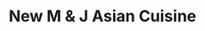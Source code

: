 ---
layout: place
title: New M & J Asian Cuisine
permalink: /new-york/new-york/new-m-j-asian-cuisine.html
stateAbbr: NY
stateName: New York
cityName: New York
seo:
  type: restaurant
  links: http://www.mjasiancuisinenyc.com/?utm_source=gmb&utm_medium=website
place_id: ChIJOUilh8xZwokRxw3WBcGT0pk
photos:
  - name: >-
      places/ChIJOUilh8xZwokRxw3WBcGT0pk/photos/AeeoHcJMA6aG-coOSUpld7zrV9dUOaofUP8Zqk8SWmbL36ke75t8y98Il37NVNffFhDpgI8u9ml6qpRUKl5kmGmTTq07R_s8Lq2C5Z1OXFRKVzKvLhQcngNoQBCxUy0I7LBqtCFp22f3YQYG3xvcdqazcO_Uwu_9lE2Ienxyq4-z0DzcK9C-p64wGwKwNE9R3i5WCq-rCaFSK_NuLnh_kFFbY9cgVAgGBBg8lJ_3vIdhZFzhQIgjRcJq-JjFqOxhc16weRJrHoCVRHO0HimZ5IlQR7AMf-4DLn5oWuc5hNuGci3A6rYMO0wZFehQEv-cl-qD6aABXqoO3TP0HF6FsIIr_gP-YFUjkiRZAhoRigQmLcCSdEPkfOSY5pRQTXhhvPOta4--cr_xZ_ZMQSaWeoZI8LxWAVyhXyRERLH3oJlgK1wEaw
    widthPx: 3600
    heightPx: 4800
    authorAttributions:
      - displayName: Yaki Timor
        uri: https://maps.google.com/maps/contrib/118412631285178590401
        photoUri: >-
          https://lh3.googleusercontent.com/a-/ALV-UjVtR6mny7RSOmYshG8mbUURWDUxBbrCADk2vy1eyGmvf_bw3ZyKlA=s100-p-k-no-mo
    flagContentUri: >-
      https://www.google.com/local/imagery/report/?cb_client=maps_api_places.places_api&image_key=!1e10!2sCIHM0ogKEICAgMDw24DOSg&hl=en-US
    googleMapsUri: >-
      https://www.google.com/maps/place//data=!3m4!1e2!3m2!1sCIHM0ogKEICAgMDw24DOSg!2e10!4m2!3m1!1s0x89c259cc87a54839:0x99d293c105d60dc7
  - name: >-
      places/ChIJOUilh8xZwokRxw3WBcGT0pk/photos/AeeoHcJFFt15Wdxg0CUSEucrhRAGuzwyVrSk5R-e3dhsi84CBM2ZggoLu9kHaJ3kOoWWGSe83QAkcnPS8CeIUWXbJhmGZRYQEKTvQ0V6yaLZ6NtElKJfsp5vVhmN8c-QSAvMOFnLJAPcf661UQgjtd2FkXk7_szPLEQG86RvpYiRpog3jGJhszacQdcxmWDYsO5IUYuKSf0SOWPn_axLOEAFLDSoESvHa7OY5WGcIBE7ZlmTTvdq-YdwES1tBj2rJp0mvrCdgkn_hH6X0O5vFwroKOqBlGda1GAJDPKXXzKpDUJXm0r2Zyt4xyGM4h7GSL4zRd2cEp8sJuOK_vjhEQ-pIcrPRANcOuiixI9DR_Daoo_6opMmEaeg_RxWpmTUSjCNzs49AoDkCy61cTSYqCZmITAwPRN_qvHfUmaVyfsEf1823Bg
    widthPx: 4800
    heightPx: 3600
    authorAttributions:
      - displayName: Yaki Timor
        uri: https://maps.google.com/maps/contrib/118412631285178590401
        photoUri: >-
          https://lh3.googleusercontent.com/a-/ALV-UjVtR6mny7RSOmYshG8mbUURWDUxBbrCADk2vy1eyGmvf_bw3ZyKlA=s100-p-k-no-mo
    flagContentUri: >-
      https://www.google.com/local/imagery/report/?cb_client=maps_api_places.places_api&image_key=!1e10!2sCIHM0ogKEICAgMDwm8-R9QE&hl=en-US
    googleMapsUri: >-
      https://www.google.com/maps/place//data=!3m4!1e2!3m2!1sCIHM0ogKEICAgMDwm8-R9QE!2e10!4m2!3m1!1s0x89c259cc87a54839:0x99d293c105d60dc7
  - name: >-
      places/ChIJOUilh8xZwokRxw3WBcGT0pk/photos/AeeoHcL8_knLLyfW_GrzizDVXWEogb1r-UdhjhdJjpJtuHg-p-yYDBko1D11CUMFBZP9UbdTaufnvnGRQDR4uRvBtqBY2y8nvF-a49qsG18Dr8fg9HPFL0SSsF-WbrEc61nc-FMZ1J6BSfrSxFFehqwj4gE6Nwc4xWeARhjUEYzFDC9IjerjoOuz4On7tFIdJH892FZ-l7mdS6HPJelgKJcT0fWmrGPmjSVDlzMFgjO2i6HRKOWrm7NEGgmj-6JSj_n1xSMFoLMJ8PMczUkAzY0V26l_kK6bZsJdVLzEhUudFzeERlb1-X5niBEEuNrJ8fV00CQmPKBUlHGxncUaZA68N-T1lHlSC0dHQ7vezrAk171oXfsTIA8yX2i5d4tHOjYZrvaQaQTqplqLggUvOHoQGWowCUw5ZE5cBWypLO66QhLJ5A
    widthPx: 4080
    heightPx: 3072
    authorAttributions:
      - displayName: Kevin
        uri: https://maps.google.com/maps/contrib/106972398316466716892
        photoUri: >-
          https://lh3.googleusercontent.com/a-/ALV-UjV_maes6WHKhLDn5zSisJu02tLftpNN-WwCexluFABdT0YkpxGiPQ=s100-p-k-no-mo
    flagContentUri: >-
      https://www.google.com/local/imagery/report/?cb_client=maps_api_places.places_api&image_key=!1e10!2sCIHM0ogKEICAgIDpw7P3ag&hl=en-US
    googleMapsUri: >-
      https://www.google.com/maps/place//data=!3m4!1e2!3m2!1sCIHM0ogKEICAgIDpw7P3ag!2e10!4m2!3m1!1s0x89c259cc87a54839:0x99d293c105d60dc7
  - name: >-
      places/ChIJOUilh8xZwokRxw3WBcGT0pk/photos/AeeoHcIaNxiiJXpw7uqTqn2hxSTVyhyrKoj9gRpG8zd_vmIsFJ9VApypVTYTlSrtm6Wko2UgwuGhd4glwcv3vWsQEMR28szJarfFMUU4QnTLKMqAiraiMqhUF5jQ23VUsjRN31KCsMg42Fk0Cnn9uU-AoHw023z3XQkYfwhS1l9Woo352_7KWva0gSFOCbM1MowxLTFLtTKSyt-SIZIDIRpOMNh4vf-a6__RNx6_JTpp9xpryE6B4B3voSzG66aCsGWtIjJjS746AaCJ-yvkg3G0bMkL5Kab-qUfknGpkRq9v2e2Va0TiOCN8X2tBzovY7cPSibyE7ftGcyhqoVUzBOTR0e7oiEraqeDpkFhVISCyz3J76sTIHvmnhjA9coYeaFNU_c8j2VA2M-36cIZyHebA7n1jI2jcFZNSv6yAQK-F1htC0U
    widthPx: 4800
    heightPx: 3600
    authorAttributions:
      - displayName: Yaki Timor
        uri: https://maps.google.com/maps/contrib/118412631285178590401
        photoUri: >-
          https://lh3.googleusercontent.com/a-/ALV-UjVtR6mny7RSOmYshG8mbUURWDUxBbrCADk2vy1eyGmvf_bw3ZyKlA=s100-p-k-no-mo
    flagContentUri: >-
      https://www.google.com/local/imagery/report/?cb_client=maps_api_places.places_api&image_key=!1e10!2sCIHM0ogKEICAgMDwm8-R1QE&hl=en-US
    googleMapsUri: >-
      https://www.google.com/maps/place//data=!3m4!1e2!3m2!1sCIHM0ogKEICAgMDwm8-R1QE!2e10!4m2!3m1!1s0x89c259cc87a54839:0x99d293c105d60dc7
  - name: >-
      places/ChIJOUilh8xZwokRxw3WBcGT0pk/photos/AeeoHcKfytqaA44u58g-mVvCGSDoP3aoV-tRoFHp2w4W5fr8XEs-qufszzgc2PadKBIW7qs7T_fw0Uzp0Jar72dlSXFppaalhnhI91JXYQJ3NimAI7nWOlwtdevM7wh-X2R0ZUzqC89AZbY8AkYNdpwcUPzDOVxoJnvpvinwiXoKiKavkybaJljoRVxkEllCSABxTkfW3-3hqbOIvZnEG7TWq8zHSYaSSibkKJBZcjkcktofTL95jWW22Gzt2F83LIqNszkm9smyQL5_pxoirC7C4n1jCExyquv06ZlI82ZceiBcjvyGYSfe-fnFwebZDYZi4KPLKJHGGDO9tZApnKO7NU7P7GqZe0RMUz0vsLdJP46ZhpJ43uKEJA_TUKhQSybBaQ6s8o4cqZmcMZYdcSRjrCFEQO1_yX4qMWXUCUevObenZhq7
    widthPx: 4800
    heightPx: 3600
    authorAttributions:
      - displayName: Yaki Timor
        uri: https://maps.google.com/maps/contrib/118412631285178590401
        photoUri: >-
          https://lh3.googleusercontent.com/a-/ALV-UjVtR6mny7RSOmYshG8mbUURWDUxBbrCADk2vy1eyGmvf_bw3ZyKlA=s100-p-k-no-mo
    flagContentUri: >-
      https://www.google.com/local/imagery/report/?cb_client=maps_api_places.places_api&image_key=!1e10!2sCIHM0ogKEICAgMDw24DO6gE&hl=en-US
    googleMapsUri: >-
      https://www.google.com/maps/place//data=!3m4!1e2!3m2!1sCIHM0ogKEICAgMDw24DO6gE!2e10!4m2!3m1!1s0x89c259cc87a54839:0x99d293c105d60dc7
  - name: >-
      places/ChIJOUilh8xZwokRxw3WBcGT0pk/photos/AeeoHcJTG9KHoxi6ll-QInQ5W6dVNwSAywN-xysBF9KOyq_cg3G9nda_M0vwrEH7uN9eFjTRYPyCz18OfD0H9BhG5u_-9rQh9TwtUK8Wg1eKb7M6I_Xtl6UHd865HXwFGfj6l1ul-agQixd4i1myNtu7eZfGhwC_-YJ63i1ztNCvzaG57Bmw4tZWSsVHF81KLcAXUKaE6J0EO1JFHhz64piJ3RM_1tHLnFyUvzZ59wQaPMvsx0htDihBYSmj4Eqd143xMh9ks0ZgRFO8AX_KFT_WtAgOz3eNMVEYRQqsz-UtbcJa1hyQB8SGDJPLOETDUYJMnxWs3FBoWz17NR7M3Y7pRZOVU7g5wODxVBVTuf7lEb5ekB0KiWWodCoZDCpq-_bXuc_NlkxfpEdwwZbZVG2tzSkSNJPdJ8_NxSQY9iGPMabCiwM
    widthPx: 4032
    heightPx: 3024
    authorAttributions:
      - displayName: Aaron Marcus
        uri: https://maps.google.com/maps/contrib/101963619360917831649
        photoUri: >-
          https://lh3.googleusercontent.com/a-/ALV-UjV19e0J-X6wibJKyEAGVc6Vze50lKNPrp0eFZ_S0c57uJTxsTG2fQ=s100-p-k-no-mo
    flagContentUri: >-
      https://www.google.com/local/imagery/report/?cb_client=maps_api_places.places_api&image_key=!1e10!2sCIHM0ogKEICAgIDX1NLHrQE&hl=en-US
    googleMapsUri: >-
      https://www.google.com/maps/place//data=!3m4!1e2!3m2!1sCIHM0ogKEICAgIDX1NLHrQE!2e10!4m2!3m1!1s0x89c259cc87a54839:0x99d293c105d60dc7
  - name: >-
      places/ChIJOUilh8xZwokRxw3WBcGT0pk/photos/AeeoHcItBzG5knv4b2zUw8_AAACuQxN0J5LUACK528NFub8cDMwv2xNDUFg7-nwNzDev416_5UCzE9btD46sr5YAggbxFKJfH826hGGuOe7g3O2k_Pyhh-MF1-UqF_eCT4qTjquFVOHSw6qmj6K4qE6-4Y2OlPPUuMP3eDOOxOqPN_NcihTwfPv3dxRRx484Ahl8ynAToBiqLIGlgH5kRW4QrcDKsJrheJ4-pI3cbLFPUE6G3MjNrSJyfc_fYS-sgBB9JpxNOMP752d6oEOTkW-BV-gCr01MEK1ydItrRVrA6F6a1t1XA1MyM7_SbkOXARcqNajQp2WPjAbFT4VVnbTrxwBASI39qt43_uMivTXL5xbJGQ1Qk-RXFUQ5bPOTSi2q3My_qsCiNDEthg_x4l5_tALO_CLuk7gfAVmAbru4pJHPv2ct
    widthPx: 3600
    heightPx: 4800
    authorAttributions:
      - displayName: Stacie B
        uri: https://maps.google.com/maps/contrib/100925624723941368429
        photoUri: >-
          https://lh3.googleusercontent.com/a/ACg8ocKOO84bpL-AzExwCr54UhS6stjh5ya4c95iky_0DUaYObmk0g=s100-p-k-no-mo
    flagContentUri: >-
      https://www.google.com/local/imagery/report/?cb_client=maps_api_places.places_api&image_key=!1e10!2sCIHM0ogKEICAgID_gcPW8AE&hl=en-US
    googleMapsUri: >-
      https://www.google.com/maps/place//data=!3m4!1e2!3m2!1sCIHM0ogKEICAgID_gcPW8AE!2e10!4m2!3m1!1s0x89c259cc87a54839:0x99d293c105d60dc7
  - name: >-
      places/ChIJOUilh8xZwokRxw3WBcGT0pk/photos/AeeoHcJH_YoTfK1JwpSyEdK1NnKwZjzdHKMUocZBF_1GVnq3ZGdPT4achD0rJdTjxoUZKJagruwg_3dOmCffNLQGiVkgPxGrZeKfZU2Ftb0Q6Fa4v4zcHfrQcBIgms5xDpGi846nXP1WhLH2XRoFwJsy-yZwDyDLisIj8Exzd3JIcR-w51mb_UCoAR1CM_F4n_5E4LQGXntrTAYXwgdfp5l6QYfMFT9Hn7bTkFea0DFaV5Rte9l2KEd9fXng-5ZhkIT1jLO6fXJzv7WPDbOWPOc59yj0F4m-wpAWADOk8xoN3CMkAwNjyukcKO8gRcQ1K3jO_9Yz9q7FMDkw11SAi6j7VI_wRQWEG5jE6zPIgKop4iYFofs2RwaPBK5dsJDRk5-3caevWqPlmaTgIjHbkrmLT4irfForeleO4unogZby90ONIrhg
    widthPx: 3600
    heightPx: 4800
    authorAttributions:
      - displayName: Yaki Timor
        uri: https://maps.google.com/maps/contrib/118412631285178590401
        photoUri: >-
          https://lh3.googleusercontent.com/a-/ALV-UjVtR6mny7RSOmYshG8mbUURWDUxBbrCADk2vy1eyGmvf_bw3ZyKlA=s100-p-k-no-mo
    flagContentUri: >-
      https://www.google.com/local/imagery/report/?cb_client=maps_api_places.places_api&image_key=!1e10!2sCIHM0ogKEICAgMDw24DOygE&hl=en-US
    googleMapsUri: >-
      https://www.google.com/maps/place//data=!3m4!1e2!3m2!1sCIHM0ogKEICAgMDw24DOygE!2e10!4m2!3m1!1s0x89c259cc87a54839:0x99d293c105d60dc7
  - name: >-
      places/ChIJOUilh8xZwokRxw3WBcGT0pk/photos/AeeoHcLAmYmxDaNhSuUT3FAbnFks7sGT9ujEtQDTVs3oXUQteUwKShY3bU0u-AGYBIUeACaTwCjwv55_EpeGcKZOrQFqHrSEvrJJ93C-9KOch8Y8zKrGI1n-fWu0_OGPkC32t5GjW5fN-kOGp53AVysa_bJQSR-TvPuOXokmBN06DFEvpzpLvLmMFWu4UrNDZUWS99wAClA69c1Y2u4rObqJqkUgreuojsRryJc0LaQVX0ACPCfX_pdGMdXMNG9S-YCiVo45b8MxQL75HRvxbjJuuYcPSxK0h3_fuCadndTaZ_pmIsdoOBvJRVcfjFEg7dlwSsipn_R1yH77FEOOJ4Ah56OnhH8R1zWHM26pOcm4lvktdRUH3OzvDohNKtZFH6vtxE5UAGjgZ5IeN_7LcXvUlKesian45_cYAbsmmmQQZK_GUg
    widthPx: 3024
    heightPx: 4032
    authorAttributions:
      - displayName: Jessica Sepulveda
        uri: https://maps.google.com/maps/contrib/101045746608856017542
        photoUri: >-
          https://lh3.googleusercontent.com/a-/ALV-UjV-lqOA3DUKIKLzr9i4F3sht15Cs-crOJLQwPMhUYSL3LVIQLXkUA=s100-p-k-no-mo
    flagContentUri: >-
      https://www.google.com/local/imagery/report/?cb_client=maps_api_places.places_api&image_key=!1e10!2sCIHM0ogKEICAgIDh2smzcA&hl=en-US
    googleMapsUri: >-
      https://www.google.com/maps/place//data=!3m4!1e2!3m2!1sCIHM0ogKEICAgIDh2smzcA!2e10!4m2!3m1!1s0x89c259cc87a54839:0x99d293c105d60dc7
  - name: >-
      places/ChIJOUilh8xZwokRxw3WBcGT0pk/photos/AeeoHcLwvji67oaKJCuO59xgKPZxQv13XspmMKz7pzKv1xeBHzK6GpXVCjezlvjurzEj-qRQy9RlN71Cd1aPhh6fvNMtJ5pJOlIh4hG2W5d97XmeG2ZT8qKArjqI7HiJz0mRQWo5CIXZ6UI7ELkg2fVTNBXcvUf0d_W4HJSgGfd5ww_0udu_n3BUApi-sAwJGyIuS3pjtC2ubM_Blff6JrRc9_PWCf3j4C85bx3yuNZ0zbMvf5k6-ZOZ3MNQapKQTOHEJpFOqtD7SAX3hUmv5Et_psq16C3-dAotRItpXzCLO2bBbyXuAO4Hym2ylc-PixfKw54kB_BHUlAUfdGTvi1PJ8vXYQ42Fj3F7i3uJGs9vKSp3u2AopT-Gv8cTzzfzFRN3euUOb6BLBj55mOs72oDdm0tOhhv5t_sR6QCO6vYBBFv2A
    widthPx: 4800
    heightPx: 3600
    authorAttributions:
      - displayName: Yaki Timor
        uri: https://maps.google.com/maps/contrib/118412631285178590401
        photoUri: >-
          https://lh3.googleusercontent.com/a-/ALV-UjVtR6mny7RSOmYshG8mbUURWDUxBbrCADk2vy1eyGmvf_bw3ZyKlA=s100-p-k-no-mo
    flagContentUri: >-
      https://www.google.com/local/imagery/report/?cb_client=maps_api_places.places_api&image_key=!1e10!2sCIHM0ogKEICAgMDwm8-RdQ&hl=en-US
    googleMapsUri: >-
      https://www.google.com/maps/place//data=!3m4!1e2!3m2!1sCIHM0ogKEICAgMDwm8-RdQ!2e10!4m2!3m1!1s0x89c259cc87a54839:0x99d293c105d60dc7
address: 154 W 29th St, New York, NY 10001, USA
street: 154 W 29th St
city: New York
state: NY
zip: '10001'
country: USA
neighborhood: null
latitude: '40.747372'
longitude: '-73.992305'
accessibility_options:
  wheelchairAccessibleParking: false
  wheelchairAccessibleEntrance: true
business_status: OPERATIONAL
name: New M & J Asian Cuisine
google_maps_links:
  directionsUri: >-
    https://www.google.com/maps/dir//''/data=!4m7!4m6!1m1!4e2!1m2!1m1!1s0x89c259cc87a54839:0x99d293c105d60dc7!3e0
  placeUri: https://maps.google.com/?cid=11084084090148097479
  writeAReviewUri: >-
    https://www.google.com/maps/place//data=!4m3!3m2!1s0x89c259cc87a54839:0x99d293c105d60dc7!12e1
  reviewsUri: >-
    https://www.google.com/maps/place//data=!4m4!3m3!1s0x89c259cc87a54839:0x99d293c105d60dc7!9m1!1b1
  photosUri: >-
    https://www.google.com/maps/place//data=!4m3!3m2!1s0x89c259cc87a54839:0x99d293c105d60dc7!10e5
primary_type: Asian Restaurant
opening_hours:
  regular: null
  current: null
secondary_opening_hours:
  regular:
    weekdayDescriptions: null
    type: null
  current:
    weekdayDescriptions: null
    type: null
phone: (212) 533-6888
price_level: PRICE_LEVEL_MODERATE
price_range: $10 &ndash; $20
rating: '4.5'
rating_count: 0
website: http://www.mjasiancuisinenyc.com/?utm_source=gmb&utm_medium=website
description: >-
  Discover New M & J Asian Cuisine in New York, NY$$$New M & J Asian Cuisine in
  New York, NY, stands out as a welcoming Asian eatery serving fresh sushi and
  flavorful Chinese dishes that appeal to a variety of palates. This spot
  features a menu with bento boxes and convenient takeout and delivery options,
  making it an ideal choice for those searching for reliable sushi restaurants
  in the area. The moderate pricing ensures great value without sacrificing
  quality, complemented by accessible entrances for a comfortable visit. Patrons
  enjoy the straightforward ambiance, perfect for quick lunches or casual
  dinners, positioning it as one of the top-rated options for Japanese-inspired
  meals nearby.
generative_summary: >-
  Discover New M & J Asian Cuisine in New York, NY$$$New M & J Asian Cuisine in
  New York, NY, stands out as a welcoming Asian eatery serving fresh sushi and
  flavorful Chinese dishes that appeal to a variety of palates. This spot
  features a menu with bento boxes and convenient takeout and delivery options,
  making it an ideal choice for those searching for reliable sushi restaurants
  in the area. The moderate pricing ensures great value without sacrificing
  quality, complemented by accessible entrances for a comfortable visit. Patrons
  enjoy the straightforward ambiance, perfect for quick lunches or casual
  dinners, positioning it as one of the top-rated options for Japanese-inspired
  meals nearby.
generative_disclosure: Summarized by AI using the Grok-3-Mini model.
reviews:
  - name: >-
      places/ChIJOUilh8xZwokRxw3WBcGT0pk/reviews/ChZDSUhNMG9nS0VJQ0FnSURfZ2NQV01BEAE
    relativePublishTimeDescription: 2 months ago
    rating: 5
    text:
      text: >-
        I came to this restaurant with coworkers earlier this week and the sushi
        and lunch specials were all awesome. The staff was also great. Super
        accommodating and attentive.


        I ordered to go back to my office today and another lovely experience.
        It was packed very nicely and it’s just as delicious.


        I highly recommend dine in and take out.
      languageCode: en
    originalText:
      text: >-
        I came to this restaurant with coworkers earlier this week and the sushi
        and lunch specials were all awesome. The staff was also great. Super
        accommodating and attentive.


        I ordered to go back to my office today and another lovely experience.
        It was packed very nicely and it’s just as delicious.


        I highly recommend dine in and take out.
      languageCode: en
    authorAttribution:
      displayName: Stacie B
      uri: https://www.google.com/maps/contrib/100925624723941368429/reviews
      photoUri: >-
        https://lh3.googleusercontent.com/a/ACg8ocKOO84bpL-AzExwCr54UhS6stjh5ya4c95iky_0DUaYObmk0g=s128-c0x00000000-cc-rp-mo-ba5
    publishTime: '2025-01-24T17:24:15.546373Z'
    flagContentUri: >-
      https://www.google.com/local/review/rap/report?postId=ChZDSUhNMG9nS0VJQ0FnSURfZ2NQV01BEAE&d=17924085&t=1
    googleMapsUri: >-
      https://www.google.com/maps/reviews/data=!4m6!14m5!1m4!2m3!1sChZDSUhNMG9nS0VJQ0FnSURfZ2NQV01BEAE!2m1!1s0x89c259cc87a54839:0x99d293c105d60dc7
  - name: >-
      places/ChIJOUilh8xZwokRxw3WBcGT0pk/reviews/ChZDSUhNMG9nS0VJQ0FnSURYMU5MSFRREAE
    relativePublishTimeDescription: 5 months ago
    rating: 5
    text:
      text: >-
        Came in for the lunch special. Was craving American Chinese food
        (general tso), and they delivered! Great quality and portions! Also had
        hot and sour soup and egg roll. All were very good! Kind and quick
        service as well!
      languageCode: en
    originalText:
      text: >-
        Came in for the lunch special. Was craving American Chinese food
        (general tso), and they delivered! Great quality and portions! Also had
        hot and sour soup and egg roll. All were very good! Kind and quick
        service as well!
      languageCode: en
    authorAttribution:
      displayName: Aaron Marcus
      uri: https://www.google.com/maps/contrib/101963619360917831649/reviews
      photoUri: >-
        https://lh3.googleusercontent.com/a-/ALV-UjV19e0J-X6wibJKyEAGVc6Vze50lKNPrp0eFZ_S0c57uJTxsTG2fQ=s128-c0x00000000-cc-rp-mo
    publishTime: '2024-10-24T16:51:15.842730Z'
    flagContentUri: >-
      https://www.google.com/local/review/rap/report?postId=ChZDSUhNMG9nS0VJQ0FnSURYMU5MSFRREAE&d=17924085&t=1
    googleMapsUri: >-
      https://www.google.com/maps/reviews/data=!4m6!14m5!1m4!2m3!1sChZDSUhNMG9nS0VJQ0FnSURYMU5MSFRREAE!2m1!1s0x89c259cc87a54839:0x99d293c105d60dc7
  - name: >-
      places/ChIJOUilh8xZwokRxw3WBcGT0pk/reviews/ChdDSUhNMG9nS0VJQ0FnSUNmMHJlMjVnRRAB
    relativePublishTimeDescription: 3 months ago
    rating: 5
    text:
      text: >-
        Doesn’t get much better than this for classic NY Chinese food. We sat
        down to eat and the service was fast and friendly. Gotta get the fried
        wontons for appetizer
      languageCode: en
    originalText:
      text: >-
        Doesn’t get much better than this for classic NY Chinese food. We sat
        down to eat and the service was fast and friendly. Gotta get the fried
        wontons for appetizer
      languageCode: en
    authorAttribution:
      displayName: Chris Barba
      uri: https://www.google.com/maps/contrib/115646966421775577022/reviews
      photoUri: >-
        https://lh3.googleusercontent.com/a-/ALV-UjX2Bz018SvRunHagOyJq2D9ON6F8pxqmcbIq-3KaZMQ6R15CH3lzw=s128-c0x00000000-cc-rp-mo
    publishTime: '2024-12-27T17:05:12.906885Z'
    flagContentUri: >-
      https://www.google.com/local/review/rap/report?postId=ChdDSUhNMG9nS0VJQ0FnSUNmMHJlMjVnRRAB&d=17924085&t=1
    googleMapsUri: >-
      https://www.google.com/maps/reviews/data=!4m6!14m5!1m4!2m3!1sChdDSUhNMG9nS0VJQ0FnSUNmMHJlMjVnRRAB!2m1!1s0x89c259cc87a54839:0x99d293c105d60dc7
  - name: >-
      places/ChIJOUilh8xZwokRxw3WBcGT0pk/reviews/ChZDSUhNMG9nS0VJQ0FnTUR3bTgtUlpREAE
    relativePublishTimeDescription: 2 weeks ago
    rating: 5
    text:
      text: >-
        Top level sushi.

        The place is very modest and inexpensive compared to the inside and the
        quality of the food.
      languageCode: en
    originalText:
      text: >-
        Top level sushi.

        The place is very modest and inexpensive compared to the inside and the
        quality of the food.
      languageCode: en
    authorAttribution:
      displayName: Yaki Timor
      uri: https://www.google.com/maps/contrib/118412631285178590401/reviews
      photoUri: >-
        https://lh3.googleusercontent.com/a-/ALV-UjVtR6mny7RSOmYshG8mbUURWDUxBbrCADk2vy1eyGmvf_bw3ZyKlA=s128-c0x00000000-cc-rp-mo-ba6
    publishTime: '2025-03-28T12:18:30.349467Z'
    flagContentUri: >-
      https://www.google.com/local/review/rap/report?postId=ChZDSUhNMG9nS0VJQ0FnTUR3bTgtUlpREAE&d=17924085&t=1
    googleMapsUri: >-
      https://www.google.com/maps/reviews/data=!4m6!14m5!1m4!2m3!1sChZDSUhNMG9nS0VJQ0FnTUR3bTgtUlpREAE!2m1!1s0x89c259cc87a54839:0x99d293c105d60dc7
  - name: >-
      places/ChIJOUilh8xZwokRxw3WBcGT0pk/reviews/ChZDSUhNMG9nS0VJQ0FnSUNuNnZDTld3EAE
    relativePublishTimeDescription: 6 months ago
    rating: 4
    text:
      text: >-
        It's a great stop before you head to the MSG or for a quick lunch. We
        stumbled upon it and just thought we give them a chance. Great string
        beans with tofu. They serve lunch menu with special for $11.99 (with
        choice of soup and rice) well into the afternoon. Where in Manhattan do
        you get this value? Yes, they forgot half the order, but were very happy
        to expedite it upon pointing it out! A bit a hole in the wall place ...
        but super nice staff and great food. Should get better reviews if our
        experience is representative, which I hope it is! Give them a chance,
        like we did!
      languageCode: en
    originalText:
      text: >-
        It's a great stop before you head to the MSG or for a quick lunch. We
        stumbled upon it and just thought we give them a chance. Great string
        beans with tofu. They serve lunch menu with special for $11.99 (with
        choice of soup and rice) well into the afternoon. Where in Manhattan do
        you get this value? Yes, they forgot half the order, but were very happy
        to expedite it upon pointing it out! A bit a hole in the wall place ...
        but super nice staff and great food. Should get better reviews if our
        experience is representative, which I hope it is! Give them a chance,
        like we did!
      languageCode: en
    authorAttribution:
      displayName: Olaf B.
      uri: https://www.google.com/maps/contrib/101765673548887351657/reviews
      photoUri: >-
        https://lh3.googleusercontent.com/a/ACg8ocKE65tGAcKsf_ow3X0oncUq-vfVkAvlit3Uddg1C-4owuNe7g=s128-c0x00000000-cc-rp-mo
    publishTime: '2024-09-25T00:33:36.801815Z'
    flagContentUri: >-
      https://www.google.com/local/review/rap/report?postId=ChZDSUhNMG9nS0VJQ0FnSUNuNnZDTld3EAE&d=17924085&t=1
    googleMapsUri: >-
      https://www.google.com/maps/reviews/data=!4m6!14m5!1m4!2m3!1sChZDSUhNMG9nS0VJQ0FnSUNuNnZDTld3EAE!2m1!1s0x89c259cc87a54839:0x99d293c105d60dc7
review_summary: >-
  What Customers Are Saying$$$Visitors frequently praise the high-quality sushi
  and tasty Chinese specials that deliver on flavor and freshness without
  breaking the bank. Many note the attentive service and generous portions that
  make meals feel satisfying and worthwhile, especially during lunch hours.
  Folks appreciate the overall value, particularly in a busy city setting, where
  affordable options like these stand out for their reliability. While some
  mention minor mix-ups that were quickly resolved, the general consensus is
  that it's a solid pick for both dine-in and takeout experiences. All in all,
  it's a go-to spot for anyone craving dependable Asian fare with a positive
  vibe.
review_disclosure: Summarized by AI using the Grok-3-Mini model.
parking_options: null
payment_options:
  acceptsCreditCards: true
  acceptsDebitCards: true
  acceptsCashOnly: false
  acceptsNfc: true
allow_dogs: null
curbside_pickup: null
delivery: true
dine_in: true
good_for_children: true
good_for_groups: null
good_for_sports: false
live_music: false
menu_for_children: null
outdoor_seating: null
reservable: true
restroom: null
serves_beer: null
serves_breakfast: null
serves_brunch: null
serves_cocktails: null
serves_coffee: null
serves_dinner: true
serves_dessert: null
serves_lunch: true
serves_vegetarian_food: true
serves_wine: null
takeout: true
update_category: pro
places_description: null

---